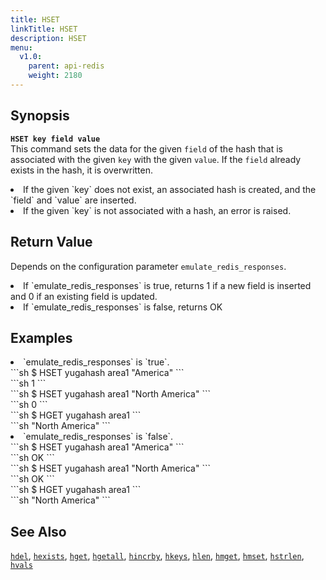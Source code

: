 ```yaml
---
title: HSET
linkTitle: HSET
description: HSET
menu:
  v1.0:
    parent: api-redis
    weight: 2180
---
```


## Synopsis
<b>`HSET key field value`</b><br>
This command sets the data for the given `field` of the hash that is associated with the given `key` with the given `value`. If the `field` already exists in the hash, it is overwritten.

<li>If the given `key` does not exist, an associated hash is created, and the `field` and `value` are inserted.</li>
<li>If the given `key` is not associated with a hash, an error is raised.</li>

## Return Value
Depends on the configuration parameter `emulate_redis_responses`.
<li>
If `emulate_redis_responses` is true, returns
 1 if a new field is inserted and 0 if an existing field is updated.
</li>
<li>
If `emulate_redis_responses` is false, returns
 OK
</li>


## Examples
<li> `emulate_redis_responses` is `true`.
<div class='copy separator-dollar'>
```sh
$ HSET yugahash area1 "America"
```
</div>
```sh
1
```
<div class='copy separator-dollar'>
```sh
$ HSET yugahash area1 "North America"
```
</div>
```sh
0
```
<div class='copy separator-dollar'>
```sh
$ HGET yugahash area1
```
</div>
```sh
"North America"
```
</li>

<li> `emulate_redis_responses` is `false`.
<div class='copy separator-dollar'>
```sh
$ HSET yugahash area1 "America"
```
</div>
```sh
OK
```
<div class='copy separator-dollar'>
```sh
$ HSET yugahash area1 "North America"
```
</div>
```sh
OK
```
<div class='copy separator-dollar'>
```sh
$ HGET yugahash area1
```
</div>
```sh
"North America"
```
</li>

## See Also
[`hdel`](../hdel/), [`hexists`](../hexists/), [`hget`](../hget/), [`hgetall`](../hgetall/), [`hincrby`](../hincrby/), [`hkeys`](../hkeys/), [`hlen`](../hlen/), [`hmget`](../hmget/), [`hmset`](../hmset/), [`hstrlen`](../hstrlen/), [`hvals`](../hvals/)
